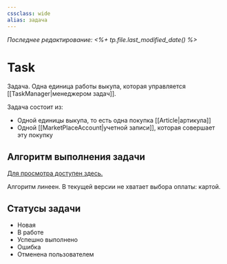 ```yaml
---
cssclass: wide
alias: задача
---
```


*Последнее редактирование: <%+ tp.file.last_modified_date() %>*

# Task 

Задача. Одна единица работы выкупа, которая управляется [[TaskManager|менеджером задач]]. 

Задача состоит из: 

- Одной единицы выкупа, то есть одна покупка [[Article|артикула]]
- Одной [[MarketPlaceAccount|учетной записи]], которая совершает эту покупку


## Алгоритм выполнения задачи

[Для просмотра доступен здесь.](https://www.figma.com/file/aZIKKLfuugAZrwLSP1jzko/3.3.-%D0%9E%D0%B1%D1%80%D0%B0%D0%B1%D0%BE%D1%82%D0%BA%D0%B0-%D0%B7%D0%B0%D1%8F%D0%B2%D0%BA%D0%B8%3A-%D0%97%D0%B0%D0%B4%D0%B0%D1%87%D0%B0?node-id=0%3A1)

Алгоритм линеен. В текущей версии не хватает выбора оплаты: картой. 


## Cтатусы задачи

- Новая
- В работе
- Успешно выполнено
- Ошибка
- Отменена пользователем